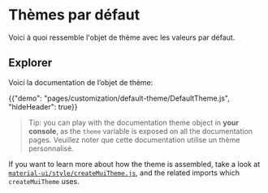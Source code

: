 # Thèmes par défaut

<p class="description">Voici à quoi ressemble l'objet de thème avec les valeurs par défaut.</p>

## Explorer

Voici la documentation de l’objet de thème:

{{"demo": "pages/customization/default-theme/DefaultTheme.js", "hideHeader": true}}

> Tip: you can play with the documentation theme object in **your console**, as the `theme` variable is exposed on all the documentation pages. Veuillez noter que cette documentation utilise un thème personnalisé.

If you want to learn more about how the theme is assembled, take a look at [`material-ui/style/createMuiTheme.js`](https://github.com/mui-org/material-ui/blob/master/packages/material-ui/src/styles/createMuiTheme.js), and the related imports which `createMuiTheme` uses.